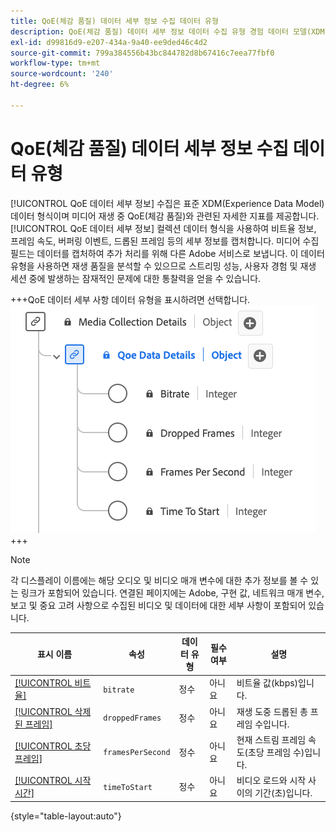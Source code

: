 ```yaml
---
title: QoE(체감 품질) 데이터 세부 정보 수집 데이터 유형
description: QoE(체감 품질) 데이터 세부 정보 데이터 수집 유형 경험 데이터 모델(XDM) 데이터 유형에 대해 알아봅니다.
exl-id: d99816d9-e207-434a-9a40-ee9ded46c4d2
source-git-commit: 799a384556b43bc844782d8b67416c7eea77fbf0
workflow-type: tm+mt
source-wordcount: '240'
ht-degree: 6%

---
```


# QoE(체감 품질) 데이터 세부 정보 수집 데이터 유형

[!UICONTROL QoE 데이터 세부 정보] 수집은 표준 XDM(Experience Data Model) 데이터 형식이며 미디어 재생 중 QoE(체감 품질)와 관련된 자세한 지표를 제공합니다. [!UICONTROL QoE 데이터 세부 정보] 컬렉션 데이터 형식을 사용하여 비트율 정보, 프레임 속도, 버퍼링 이벤트, 드롭된 프레임 등의 세부 정보를 캡처합니다. 미디어 수집 필드는 데이터를 캡처하여 추가 처리를 위해 다른 Adobe 서비스로 보냅니다. 이 데이터 유형을 사용하면 재생 품질을 분석할 수 있으므로 스트리밍 성능, 사용자 경험 및 재생 세션 중에 발생하는 잠재적인 문제에 대한 통찰력을 얻을 수 있습니다.

+++QoE 데이터 세부 사항 데이터 유형을 표시하려면 선택합니다.
![QoE(체감 품질) 데이터 세부 정보 수집 데이터 형식의 다이어그램입니다.](../images/data-types/qoe-data-details-collection.png)
+++

>[!NOTE]
>
>각 디스플레이 이름에는 해당 오디오 및 비디오 매개 변수에 대한 추가 정보를 볼 수 있는 링크가 포함되어 있습니다. 연결된 페이지에는 Adobe, 구현 값, 네트워크 매개 변수, 보고 및 중요 고려 사항으로 수집된 비디오 및 데이터에 대한 세부 사항이 포함되어 있습니다.

| 표시 이름 | 속성 | 데이터 유형 | 필수 여부 | 설명 |
|-------------------------------------------------------------------------------------------------------------------------------------------------------------------|--------------------------|-----------|-----------|---------------------------------------------------------------------------------------|
| [[!UICONTROL 비트율]](https://experienceleague.adobe.com/docs/media-analytics/using/implementation/variables/quality-parameters.html?lang=ko#average-bitrate) | `bitrate` | 정수 | 아니요 | 비트율 값(kbps)입니다. |
| [[!UICONTROL 삭제된 프레임]](https://experienceleague.adobe.com/docs/media-analytics/using/implementation/variables/quality-parameters.html?lang=ko#dropped-frames) | `droppedFrames` | 정수 | 아니요 | 재생 도중 드롭된 총 프레임 수입니다. |
| [[!UICONTROL 초당 프레임]](https://experienceleague.adobe.com/docs/media-analytics/using/implementation/variables/quality-parameters.html?lang=ko#frames-per-second) | `framesPerSecond` | 정수 | 아니요 | 현재 스트림 프레임 속도(초당 프레임 수)입니다. |
| [[!UICONTROL 시작 시간]](https://experienceleague.adobe.com/docs/media-analytics/using/implementation/variables/quality-parameters.html?lang=ko#time-to-start-1) | `timeToStart` | 정수 | 아니요 | 비디오 로드와 시작 사이의 기간(초)입니다. |

{style="table-layout:auto"}
